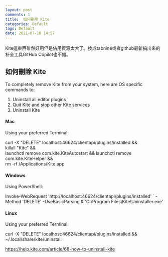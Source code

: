 ```yaml
---
layout: post
comments: 1
title:  如何刪除 Kite
categories: Default
tags: Default
date: 2021-07-10 14:57
---
```


Kite這東西雖然好用但是佔用資源太大了。換成tabnine或者github最新搞出來的补全工具GitHub Copilot也不錯。



## 如何刪除 Kite


[](javascript:window.print() "Print this article")

To completely remove Kite from your system, here are OS specific commands to:

1.  Uninstall all editor plugins
2.  Quit Kite and stop other Kite services
3.  Uninstall Kite

#### Mac

Using your preferred Terminal:

curl -X "DELETE" localhost:46624/clientapi/plugins/installed && \
killall "Kite" && \
launchctl remove com.kite.KiteAutostart && launchctl remove com.kite.KiteHelper && \
rm -rf /Applications/Kite.app

#### Windows

Using PowerShell:

Invoke-WebRequest 'http://localhost:46624/clientapi/plugins/installed' `
    -Method 'DELETE' -UseBasicParsing
& 'C:\Program Files\Kite\Uninstaller.exe'

#### Linux

Using your preferred Terminal:

curl -X "DELETE" localhost:46624/clientapi/plugins/installed && \
~/.local/share/kite/uninstall



https://help.kite.com/article/68-how-to-uninstall-kite